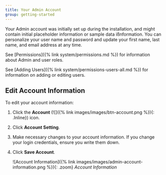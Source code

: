 ```yaml
---
title: Your Admin Account
group: getting-started
---
```


Your Admin account was initially set up during the installation, and might contain initial placeholder information or sample data ißnformation. You can personalize your user name and password and update your first name, last name, and email address at any time.

See [Permissions]({% link system/permissions.md %}) for information about Admin and user roles.

See [Adding Users]({% link system/permissions-users-all.md %}) for information on adding or editing users.

## Edit Account Information

To edit your account information:

1. Click the **Account** (![]({% link images/images/btn-account.png %}){: .Inline}) icon.

1. Click **Account Setting**.

1. Make necessary changes to your account information. If you change your login credentials, ensure you write them down.

1. Click **Save Account**.

    ![Account Information]({% link images/images/admin-account-information.png %}){: .zoom}
    _Account Information_
